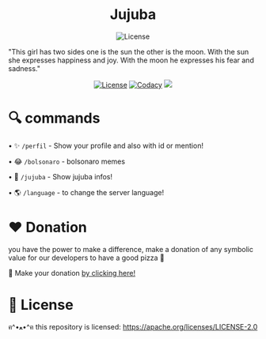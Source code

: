 <h1 align="center">Jujuba</h1>

<p align="center">
  <a><img alt="License" src="https://media.discordapp.net/attachments/967120262510297141/976338580127510548/Render20P.Jujuba.png?width=399&height=469"/></a></p>

"This girl has two sides one is the sun the other is the moon. With the sun she expresses happiness and joy. With the moon he expresses his fear and sadness."


<p align="center">
  <a href="https://opensource.org/licenses/Apache-2.0"><img alt="License" src="https://img.shields.io/badge/License-Apache%202.0-blue.svg"/></a>
    <a href="https://app.codacy.com/gh/sebastianjnuwu/KellyWorld?utm_source=github.com&utm_medium=referral&utm_content=sebastianjnuwu/KellyWorld&utm_campaign=Badge_Grade_Settings"><img alt="Codacy" src="https://api.codacy.com/project/badge/Grade/9be2adb645f84f718c9ad133e8e4c4f8"/></a>
  <a href="https://discord.gg/DgsGnXKp"><img src="https://discord.com/api/guilds/968570313027780638/widget.png"></a>
</p>

# 🔍 commands 

   •  ✨ `/perfil` - Show your profile and also with id or mention!

   •  😂 `/bolsonaro` - bolsonaro memes
   
   •  🏓 `/jujuba` - Show jujuba infos!
   
   •  🌎 `/language` - to change the server language!
  
# ❤️ Donation 

you have the power to make a difference, make a donation of any symbolic value for our developers to have a good pizza 🍕

🌟 Make your donation [by clicking here!](https://picpay.me/marcos.machado446/3.0)

# 📃 License

ฅ^•ﻌ•^ฅ this repository is licensed: https://apache.org/licenses/LICENSE-2.0

